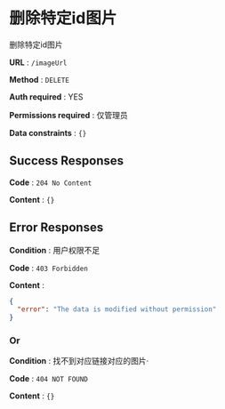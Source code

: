# 删除特定id图片

删除特定id图片

**URL** : `/imageUrl`

**Method** : `DELETE`

**Auth required** : YES

**Permissions required** : 仅管理员

**Data constraints** : `{}`

## Success Responses

**Code** : `204 No Content`

**Content** : `{}`


## Error Responses

**Condition** : 用户权限不足

**Code** : `403 Forbidden`

**Content** : 
```json
{
  "error": "The data is modified without permission"
}
```
### Or

**Condition** :  找不到对应链接对应的图片·

**Code** : `404 NOT FOUND`

**Content** : `{}`

